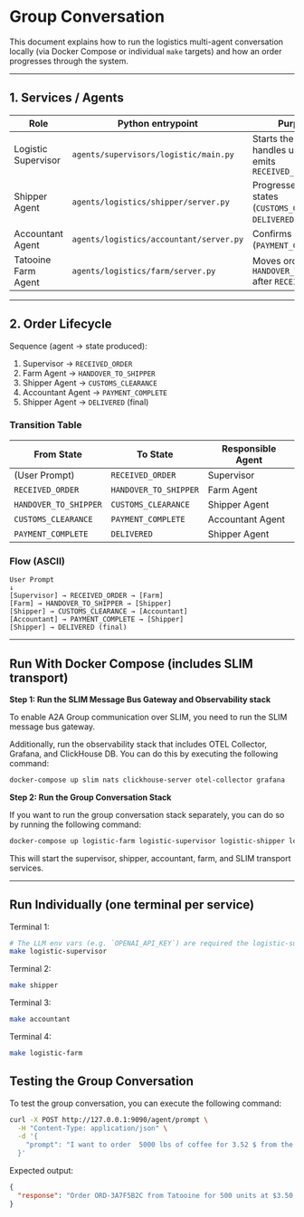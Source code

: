 # Group Conversation

This document explains how to run the logistics multi-agent conversation locally (via Docker Compose or individual `make` targets) and how an order progresses through the system.

---

## 1. Services / Agents

| Role                | Python entrypoint                              | Purpose                                                             |
|---------------------|-----------------------------------------------|---------------------------------------------------------------------|
| Logistic Supervisor | `agents/supervisors/logistic/main.py`         | Starts the workflow, handles user input, emits `RECEIVED_ORDER`     |
| Shipper Agent       | `agents/logistics/shipper/server.py`          | Progresses shipping states (`CUSTOMS_CLEARANCE`, `DELIVERED`)        |
| Accountant Agent    | `agents/logistics/accountant/server.py`       | Confirms payment (`PAYMENT_COMPLETE`)                                |
| Tatooine Farm Agent | `agents/logistics/farm/server.py`             | Moves order to `HANDOVER_TO_SHIPPER` after `RECEIVED_ORDER`          |

---

## 2. Order Lifecycle

Sequence (agent → state produced):

1. Supervisor → `RECEIVED_ORDER`  
2. Farm Agent → `HANDOVER_TO_SHIPPER`  
3. Shipper Agent → `CUSTOMS_CLEARANCE`  
4. Accountant Agent → `PAYMENT_COMPLETE`  
5. Shipper Agent → `DELIVERED` (final)  

### Transition Table

| From State        | To State              | Responsible Agent |
|-------------------|-----------------------|-------------------|
| (User Prompt)     | `RECEIVED_ORDER`      | Supervisor        |
| `RECEIVED_ORDER`  | `HANDOVER_TO_SHIPPER` | Farm Agent        |
| `HANDOVER_TO_SHIPPER` | `CUSTOMS_CLEARANCE` | Shipper Agent     |
| `CUSTOMS_CLEARANCE` | `PAYMENT_COMPLETE`   | Accountant Agent  |
| `PAYMENT_COMPLETE` | `DELIVERED`          | Shipper Agent     |

### Flow (ASCII)

```
User Prompt
↓
[Supervisor] → RECEIVED_ORDER → [Farm]
[Farm] → HANDOVER_TO_SHIPPER → [Shipper]
[Shipper] → CUSTOMS_CLEARANCE → [Accountant]
[Accountant] → PAYMENT_COMPLETE → [Shipper]
[Shipper] → DELIVERED (final)
```

---

## Run With Docker Compose (includes SLIM transport)

**Step 1: Run the SLIM Message Bus Gateway and Observability stack**

To enable A2A Group communication over SLIM, you need to run the SLIM message bus gateway.

Additionally, run the observability stack that includes OTEL Collector, Grafana, and ClickHouse DB. You can do this by executing the following command:

```sh
docker-compose up slim nats clickhouse-server otel-collector grafana
```

**Step 2: Run the Group Conversation Stack**

If you want to run the group conversation stack separately, you can do so by running the following command:

```sh
docker-compose up logistic-farm logistic-supervisor logistic-shipper logistic-accountant
```

This will start the supervisor, shipper, accountant, farm, and SLIM transport services.

---

## Run Individually (one terminal per service)
Terminal 1:
```sh
# The LLM env vars (e.g. `OPENAI_API_KEY`) are required the logistic-supervisor.
make logistic-supervisor
```
Terminal 2:
```sh
make shipper
```
Terminal 3:
```sh
make accountant
```
Terminal 4:
```sh
make logistic-farm
```

## Testing the Group Conversation

To test the group conversation, you can execute the following command:

```sh
curl -X POST http://127.0.0.1:9090/agent/prompt \
  -H "Content-Type: application/json" \
  -d '{
    "prompt": "I want to order  5000 lbs of coffee for 3.52 $ from the Tatooine farm."
  }'
```

Expected output:
```json
{
  "response": "Order ORD-3A7F5B2C from Tatooine for 500 units at $3.50 has been successfully delivered."
}
```
